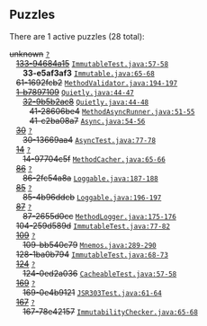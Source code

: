 ## Puzzles

There are 1 active puzzles (28 total):


<del>unknown</del> [`?`](../master/?)<br/>
&nbsp;&nbsp;&nbsp;[<del>133-94684a15</del>](https://github.com/jcabi/jcabi-aspects/issues/33) [`ImmutableTest.java:57-58`](../master/src/test/java/com/jcabi/aspects/ImmutableTest.java#L57-L58)<br/>
&nbsp;&nbsp;&nbsp;&nbsp;&nbsp;&nbsp;**33-e5af3af3** [`Immutable.java:65-68`](../master/src/main/java/com/jcabi/aspects/Immutable.java#L65-L68)<br/>
&nbsp;&nbsp;&nbsp;<del>61-1692fcb2</del> [`MethodValidator.java:194-197`](../master/src/main/java/com/jcabi/aspects/aj/MethodValidator.java#L194-L197)<br/>
&nbsp;&nbsp;&nbsp;[<del>1-b7897109</del>](https://github.com/jcabi/jcabi-aspects/issues/32) [`Quietly.java:44-47`](../master/src/main/java/com/jcabi/aspects/Quietly.java#L44-L47)<br/>
&nbsp;&nbsp;&nbsp;&nbsp;&nbsp;&nbsp;[<del>32-9b5b2ac8</del>](https://github.com/jcabi/jcabi-aspects/issues/41) [`Quietly.java:44-48`](../master/src/main/java/com/jcabi/aspects/Quietly.java#L44-L48)<br/>
&nbsp;&nbsp;&nbsp;&nbsp;&nbsp;&nbsp;&nbsp;&nbsp;&nbsp;<del>41-28606be4</del> [`MethodAsyncRunner.java:51-55`](../master/src/main/java/com/jcabi/aspects/aj/MethodAsyncRunner.java#L51-L55)<br/>
&nbsp;&nbsp;&nbsp;&nbsp;&nbsp;&nbsp;&nbsp;&nbsp;&nbsp;<del>41-c2ba08a7</del> [`Async.java:54-56`](../master/src/main/java/com/jcabi/aspects/Async.java#L54-L56)<br/>
&nbsp;&nbsp;&nbsp;[<del>30</del>](https://github.com/jcabi/jcabi-aspects/issues/30) [`?`](../master/?)<br/>
&nbsp;&nbsp;&nbsp;&nbsp;&nbsp;&nbsp;<del>30-13669aa4</del> [`AsyncTest.java:77-78`](../master/src/test/java/com/jcabi/aspects/AsyncTest.java#L77-L78)<br/>
&nbsp;&nbsp;&nbsp;[<del>14</del>](https://github.com/jcabi/jcabi-aspects/issues/14) [`?`](../master/?)<br/>
&nbsp;&nbsp;&nbsp;&nbsp;&nbsp;&nbsp;<del>14-97704c5f</del> [`MethodCacher.java:65-66`](../master/src/main/java/com/jcabi/aspects/aj/MethodCacher.java#L65-L66)<br/>
&nbsp;&nbsp;&nbsp;[<del>86</del>](https://github.com/jcabi/jcabi-aspects/issues/86) [`?`](../master/?)<br/>
&nbsp;&nbsp;&nbsp;&nbsp;&nbsp;&nbsp;<del>86-2fc54a8a</del> [`Loggable.java:187-188`](../master/src/main/java/com/jcabi/aspects/Loggable.java#L187-L188)<br/>
&nbsp;&nbsp;&nbsp;[<del>85</del>](https://github.com/jcabi/jcabi-aspects/issues/85) [`?`](../master/?)<br/>
&nbsp;&nbsp;&nbsp;&nbsp;&nbsp;&nbsp;<del>85-4b96ddcb</del> [`Loggable.java:196-197`](../master/src/main/java/com/jcabi/aspects/Loggable.java#L196-L197)<br/>
&nbsp;&nbsp;&nbsp;[<del>87</del>](https://github.com/jcabi/jcabi-aspects/issues/87) [`?`](../master/?)<br/>
&nbsp;&nbsp;&nbsp;&nbsp;&nbsp;&nbsp;<del>87-2655d0cc</del> [`MethodLogger.java:175-176`](../master/src/main/java/com/jcabi/aspects/aj/MethodLogger.java#L175-L176)<br/>
&nbsp;&nbsp;&nbsp;<del>104-259d589d</del> [`ImmutableTest.java:77-82`](../master/src/test/java/com/jcabi/aspects/ImmutableTest.java#L77-L82)<br/>
&nbsp;&nbsp;&nbsp;[<del>109</del>](https://github.com/jcabi/jcabi-aspects/issues/109) [`?`](../master/?)<br/>
&nbsp;&nbsp;&nbsp;&nbsp;&nbsp;&nbsp;<del>109-bb540c79</del> [`Mnemos.java:289-290`](../master/src/main/java/com/jcabi/aspects/aj/Mnemos.java#L289-L290)<br/>
&nbsp;&nbsp;&nbsp;<del>128-1ba0b794</del> [`ImmutableTest.java:68-73`](../master/src/test/java/com/jcabi/aspects/ImmutableTest.java#L68-L73)<br/>
&nbsp;&nbsp;&nbsp;[<del>124</del>](https://github.com/jcabi/jcabi-aspects/issues/124) [`?`](../master/?)<br/>
&nbsp;&nbsp;&nbsp;&nbsp;&nbsp;&nbsp;<del>124-0ed2a036</del> [`CacheableTest.java:57-58`](../master/src/test/java/com/jcabi/aspects/CacheableTest.java#L57-L58)<br/>
&nbsp;&nbsp;&nbsp;[<del>169</del>](https://github.com/jcabi/jcabi-aspects/pull/169) [`?`](../master/?)<br/>
&nbsp;&nbsp;&nbsp;&nbsp;&nbsp;&nbsp;<del>169-0e4b9121</del> [`JSR303Test.java:61-64`](../master/src/test/java/com/jcabi/aspects/JSR303Test.java#L61-L64)<br/>
&nbsp;&nbsp;&nbsp;[<del>167</del>](https://github.com/jcabi/jcabi-aspects/issues/167) [`?`](../master/?)<br/>
&nbsp;&nbsp;&nbsp;&nbsp;&nbsp;&nbsp;<del>167-78e42157</del> [`ImmutabilityChecker.java:65-68`](../master/src/main/java/com/jcabi/aspects/aj/ImmutabilityChecker.java#L65-L68)<br/>